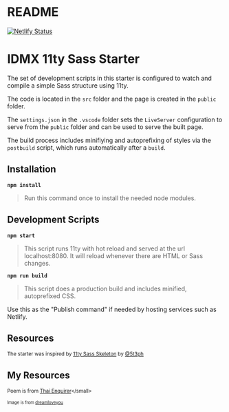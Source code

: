 # README

[![Netlify Status](https://api.netlify.com/api/v1/badges/cc1ba3fe-2f38-45f6-8020-94aeb94770d2/deploy-status)](https://app.netlify.com/sites/sunthornphu-poem/deploys)

# IDMX 11ty Sass Starter

The set of development scripts in this starter is configured to watch and compile a simple Sass structure using 11ty.

The code is located in the `src` folder and the page is created in the `public` folder.

The `settings.json` in the `.vscode` folder sets the `LiveServer` configuration to serve from the `public` folder and can be used to serve the built page.

The build process includes minifiying and autoprefixing of styles via the `postbuild` script, which runs automatically after a `build`.

## Installation

**`npm install`**

>Run this command once to install the needed node modules.

## Development Scripts

**`npm start`**

> This script runs 11ty with hot reload and served at the url localhost:8080. It will reload whenever there are HTML or Sass changes.

**`npm run build`**

> This script does a production build and includes minified, autoprefixed CSS.

Use this as the "Publish command" if needed by hosting services such as Netlify.

## Resources

<small>The starter was inspired by [11ty Sass Skeleton](https://github.com/5t3ph/11ty-sass-skeleton) by [@5t3ph](https://twitter.com/5t3ph)</small>

## My Resources

<small>Poem is from [Thai Enquirer](https://github.com/5t3ph/11ty-sass-skeleton](https://www.thaienquirer.com/50051/an-introduction-to-the-poetry-of-sunthorn-phu/?fbclid=IwAR2wju0BXfVEYS9-p4rKkhAan9RI0LuJpgBGU-TeoA4EEU7DglHgZWNYh98))</small>

<small>Image is from [dreamloveyou](https://www.shutterstock.com/image-photo/nakhonpathom-thailand-march-52016-wax-figuressunthorn-388913131)</small>
